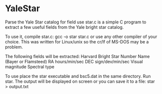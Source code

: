 # YaleStar
Parse the Yale Star catalog for field use
star.c is a simple C program to extract a few useful fields from the 
Yale bright star catalog. 

To use it, compile star.c:
   gcc -o star star.c
or use any other compiler of your choice. This was written for Linux/unix
so the cr/lf of MS-DOS may be a problem. 

The following fields will be extracted:
   Harvard Bright Star Number
   Name (Bayer or Flamsteed)
   RA hours/min/sec
   DEC sign/dev/min/sec
   Visual magnitude
   Spectral type

To use place the star executable and bsc5.dat in the same
directory. Run star. The output will be displayed on screen or you can save it to a file:
star > output.txt

